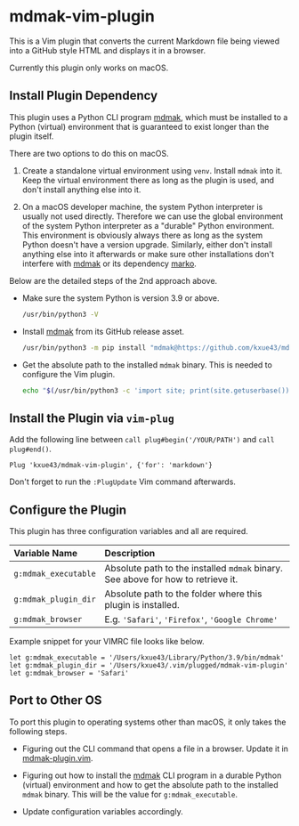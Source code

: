 # mdmak-vim-plugin

This is a Vim plugin that converts the current Markdown file being viewed into a GitHub style HTML and displays
it in a browser.

Currently this plugin only works on macOS. 

## Install Plugin Dependency

This plugin uses a Python CLI program [mdmak], which must be installed to a Python (virtual) environment that is
guaranteed to exist longer than the plugin itself. 

There are two options to do this on macOS.

1. Create a standalone virtual environment using `venv`. Install `mdmak` into it. Keep the virtual environment
   there as long as the plugin is used, and don't install anything else into it.

2. On a macOS developer machine, the system Python interpreter is usually not used directly. Therefore we can use
   the global environment of the system Python interpreter as a "durable" Python environment. This environment is
   obviously always there as long as the system Python doesn't have a version upgrade. Similarly, either don't install
   anything else into it afterwards or make sure other installations don't interfere with [mdmak] or
   its dependency [marko].

Below are the detailed steps of the 2nd approach above.

- Make sure the system Python is version 3.9 or above.

  ```bash
  /usr/bin/python3 -V
  ```

- Install [mdmak] from its GitHub release asset.

  ```bash
  /usr/bin/python3 -m pip install "mdmak@https://github.com/kxue43/mdmak/releases/download/1.0.0/mdmak-1.0.0-py3-none-any.whl"
  ```

- Get the absolute path to the installed `mdmak` binary. This is needed to configure the Vim plugin.

  ```bash
  echo "$(/usr/bin/python3 -c 'import site; print(site.getuserbase());')/bin/mdmak"
  ```

## Install the Plugin via `vim-plug`

Add the following line between `call plug#begin('/YOUR/PATH')` and `call plug#end()`.

```vimscript
Plug 'kxue43/mdmak-vim-plugin', {'for': 'markdown'}
```

Don't forget to run the `:PlugUpdate` Vim command afterwards.

## Configure the Plugin

This plugin has three configuration variables and all are required.

| Variable Name | Description |
| :----         |  :---       |
| `g:mdmak_executable` | Absolute path to the installed `mdmak` binary. See above for how to retrieve it. |
| `g:mdmak_plugin_dir` | Absolute path to the folder where this plugin is installed. |
| `g:mdmak_browser` | E.g. `'Safari'`, `'Firefox'`, `'Google Chrome'` |

Example snippet for your VIMRC file looks like below.

```vimscript
let g:mdmak_executable = '/Users/kxue43/Library/Python/3.9/bin/mdmak'
let g:mdmak_plugin_dir = '/Users/kxue43/.vim/plugged/mdmak-vim-plugin'
let g:mdmak_browser = 'Safari'
```

## Port to Other OS

To port this plugin to operating systems other than macOS, it only takes the following steps.

- Figuring out the CLI command that opens a file in a browser.
  Update it in [mdmak-plugin.vim](./plugin/mdmak-plugin.vim).

- Figuring out how to install the [mdmak] CLI program in a durable Python (virtual) environment and how to get the
  absolute path to the installed `mdmak` binary. This will be the value for `g:mdmak_executable`.

- Update configuration variables accordingly.

[mdmak]: https://github.com/kxue43/mdmak
[marko]: https://github.com/frostming/marko
